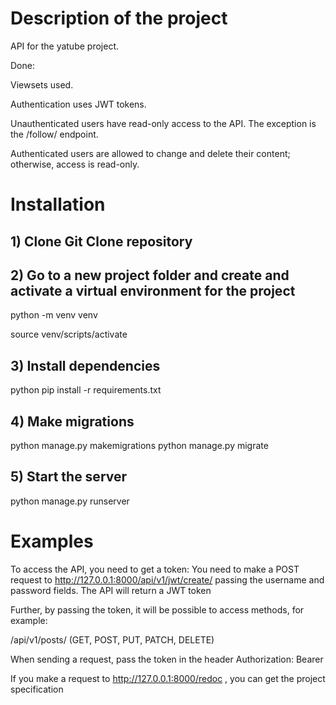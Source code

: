 # Description of the project

API for the yatube project.

Done:

Viewsets used.

Authentication uses JWT tokens.

Unauthenticated users have read-only access to the API. The exception is the /follow/ endpoint.

Authenticated users are allowed to change and delete their content; otherwise, access is read-only.

# Installation

## 1) Clone Git Clone repository
## 2) Go to a new project folder and create and activate a virtual environment for the project

python -m venv venv

source venv/scripts/activate

## 3) Install dependencies
python pip install -r requirements.txt

## 4) Make migrations
python manage.py makemigrations
python manage.py migrate

## 5) Start the server
python manage.py runserver

# Examples

To access the API, you need to get a token:
You need to make a POST request to http://127.0.0.1:8000/api/v1/jwt/create/ passing the username and password fields.
The API will return a JWT token

Further, by passing the token, it will be possible to access methods, for example:

/api/v1/posts/ (GET, POST, PUT, PATCH, DELETE)

When sending a request, pass the token in the header Authorization: Bearer <token>

If you make a request to http://127.0.0.1:8000/redoc , you can get the project specification
